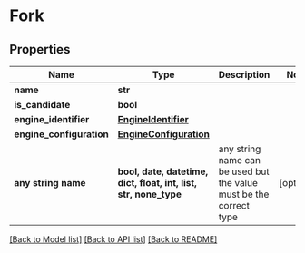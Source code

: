 # Fork


## Properties
Name | Type | Description | Notes
------------ | ------------- | ------------- | -------------
**name** | **str** |  | 
**is_candidate** | **bool** |  | 
**engine_identifier** | [**EngineIdentifier**](EngineIdentifier.md) |  | 
**engine_configuration** | [**EngineConfiguration**](EngineConfiguration.md) |  | 
**any string name** | **bool, date, datetime, dict, float, int, list, str, none_type** | any string name can be used but the value must be the correct type | [optional]

[[Back to Model list]](../README.md#documentation-for-models) [[Back to API list]](../README.md#documentation-for-api-endpoints) [[Back to README]](../README.md)


